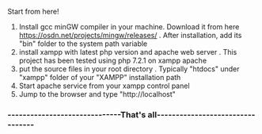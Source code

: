 Start from here!

1.  Install gcc minGW compiler in your machine. Download it from here https://osdn.net/projects/mingw/releases/ . After installation, add its "bin" folder to the system path variable
2.  install xampp with latest php version and apache web server . This project has been tested using php 7.2.1 on xampp apache
3.  put the source files in your root directory . Typically "htdocs" under "xampp" folder of your "XAMPP" installation path
4.  Start apache service from your xampp control panel
5.  Jump to the browser and type "http://localhost"

### ------------------------------That's all---------------------------------
